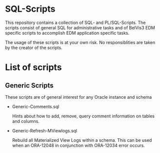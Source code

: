 # SQL-Scripts

This repository contains a collection of SQL- and PL/SQL-Scripts. The scripts consist of general SQL for administrative tasks and of BelVis3 EDM specific scripts to accomplish EDM application specific tasks.

The usage of these scripts is at your own risk. No responsiblities are taken by the creator of the scripts.

# List of scripts

## Generic Scripts

These scripts are of general interest for any Oracle instance and schema

* Generic-Comments.sql

  Hints about how to add, remove, query comment information on tables and columns.

* Generic-Refresh-MViewlogs.sql

  Rebuild all Materialized View Logs within a schema. This can be used when an ORA-12048 in conjunction with ORA-12034 error occurs.